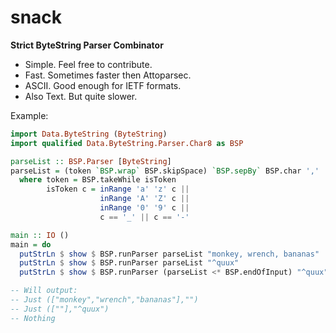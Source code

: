 # snack

**Strict ByteString Parser Combinator**

- Simple. Feel free to contribute.
- Fast. Sometimes faster then Attoparsec.
- ASCII. Good enough for IETF formats.
- Also Text. But quite slower.

Example:

```haskell
import Data.ByteString (ByteString)
import qualified Data.ByteString.Parser.Char8 as BSP

parseList :: BSP.Parser [ByteString]
parseList = (token `BSP.wrap` BSP.skipSpace) `BSP.sepBy` BSP.char ','
  where token = BSP.takeWhile isToken
        isToken c = inRange 'a' 'z' c ||
                    inRange 'A' 'Z' c ||
                    inRange '0' '9' c ||
                    c == '_' || c == '-'

main :: IO ()
main = do
  putStrLn $ show $ BSP.runParser parseList "monkey, wrench, bananas"
  putStrLn $ show $ BSP.runParser parseList "^quux"
  putStrLn $ show $ BSP.runParser (parseList <* BSP.endOfInput) "^quux"

-- Will output:
-- Just (["monkey","wrench","bananas"],"")
-- Just ([""],"^quux")
-- Nothing
```

